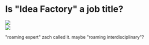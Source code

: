 # Is "Idea Factory" a job title?

![](https://img.shields.io/badge/tag-meta-lightgrey)  
![](https://img.shields.io/badge/tag-wip-lightgrey)


"roaming expert" zach called it. maybe "roaming interdisciplinary"?
